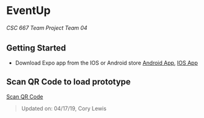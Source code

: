 # EventUp
###### CSC 667 Team Project Team 04

## Getting Started

* Download Expo app from the IOS or Android store
[Android App](https://play.google.com/store/apps/details?id=host.exp.exponent "Link to App"),
[IOS App](https://itunes.apple.com/us/app/expo-client/id982107779?mt=8 "Link to App")

## Scan QR Code to load prototype

[Scan QR Code](https://expo.io/@mitulsavani/EventUp "Link to App")


> Updated on: 04/17/19, Cory Lewis
